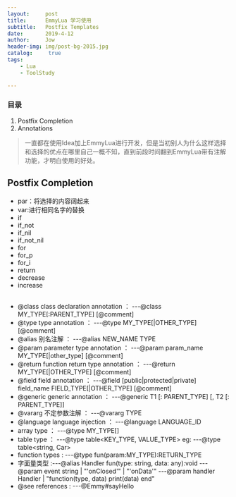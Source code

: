 ```yaml
---
layout:     post
title:      EmmyLua 学习使用
subtitle:   Postfix Templates
date:       2019-4-12
author:     Jow
header-img: img/post-bg-2015.jpg
catalog: 	 true 
tags:
    - Lua
    - ToolStudy

---
```


### 目录
1. Postfix Completion
2. Annotations

> 一直都在使用Idea加上EmmyLua进行开发，但是当初别人为什么这样选择和选择的优点在哪里自己一概不知，直到前段时间翻到EmmyLua带有注解功能，才明白使用的好处。


## Postfix Completion

* par：将选择的内容阔起来
* var:进行相同名字的替换
* if
* if_not
* if_nil
* if_not_nil
* for
* for_p
* for_i
* return
* decrease
* increase

## 

* @class class declaration annotation  ： ---@class MY_TYPE[:PARENT_TYPE] [@comment]
* @type type annotation ： ---@type MY_TYPE[|OTHER_TYPE] [@comment]
* @alias 别名注解 ： ---@alias NEW_NAME TYPE
* @param parameter type annotation ： ---@param param_name MY_TYPE[|other_type] [@comment]
* @return function return type annotation ： ---@return MY_TYPE[|OTHER_TYPE] [@comment]
* @field field annotation ： ---@field [public|protected|private] field_name FIELD_TYPE[|OTHER_TYPE] [@comment]
* @generic generic annotation ： ---@generic T1 [: PARENT_TYPE] [, T2 [: PARENT_TYPE]]
* @vararg 不定参数注解 ： ---@vararg TYPE
* @language language injection ： ---@language LANGUAGE_ID
* array type ： ---@type MY_TYPE[]
* table type ： ---@type table<KEY_TYPE, VALUE_TYPE>  eg: ---@type table<string, Car>
* function types : ---@type fun(param:MY_TYPE):RETURN_TYPE
* 字面量类型 :---@alias Handler fun(type: string, data: any):void  ---@param event string | "'onClosed'" | "'onData'"  ---@param handler Handler | "function(type, data) print(data) end"
* @see references : ---@Emmy#sayHello


